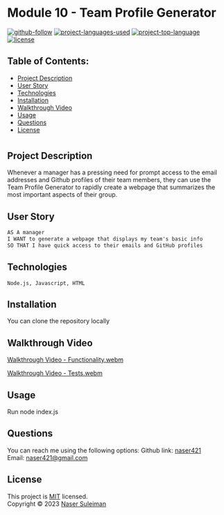 # Module 10 - Team Profile Generator

[![github-follow](https://img.shields.io/github/followers/naser421?label=Follow&logoColor=purple&style=social)](https://github.com/naser421)
[![project-languages-used](https://img.shields.io/github/languages/count/naser421/Team-Profile-Generator?color=important)](https://github.com/naser421/Team-Profile-Generator)
[![project-top-language](https://img.shields.io/github/languages/top/naser421/Team-Profile-Generator?color=blueviolet)](https://github.com/naser421/Team-Profile-Generator)
[![license](https://img.shields.io/badge/License-MIT-brightgreen.svg)](https://choosealicense.com/licenses/mit/)

## Table of Contents:

- [ Project Description ](#Project-Description)
- [ User Story ](#User-Story)
- [ Technologies ](#Technologies)
- [ Installation ](#Installation)
- [ Walkthrough Video](#walkthrough-video)
- [ Usage ](#Usage)
- [ Questions ](#Questions)
- [ License ](#License)

#

## Project Description

Whenever a manager has a pressing need for prompt access to the email addresses and Github profiles of their team members, they can use the Team Profile Generator to rapidly create a webpage that summarizes the most important aspects of their group.

## User Story

```md
AS A manager
I WANT to generate a webpage that displays my team's basic info
SO THAT I have quick access to their emails and GitHub profiles
```

## Technologies

```
Node.js, Javascript, HTML
```

## Installation

You can clone the repository locally

## Walkthrough Video
[Walkthrough Video - Functionality.webm](https://user-images.githubusercontent.com/112986806/222432063-90fa3f68-67ac-4799-96d8-76074ca56cfd.webm)


[Walkthrough Video - Tests.webm](https://user-images.githubusercontent.com/112986806/222432532-066f318c-edf3-4f7d-bc02-fd78524e4d0b.webm)

## Usage

Run node index.js

## Questions

You can reach me using the following options:
Github link: [naser421](https://github.com/naser421)<br>
Email: naser421@gmail.com

## License

This project is [MIT](https://choosealicense.com/licenses/mit/) licensed.<br />
Copyright © 2023 [Naser Suleiman](https://github.com/naser421) 
